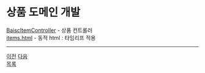# 상품 도메인 개발


[BaiscItemController](../src/main/java/hello/itemservice/web/basic/BasicItemController.java) - 상품 컨트롤러  
[items.html](../src/main/resources/templates/basic/items.html) - 동적 html : 타임리프 적용




---
[이전](7-4.md)
[다음](7-6.md)     
[목록](../README.md)  
